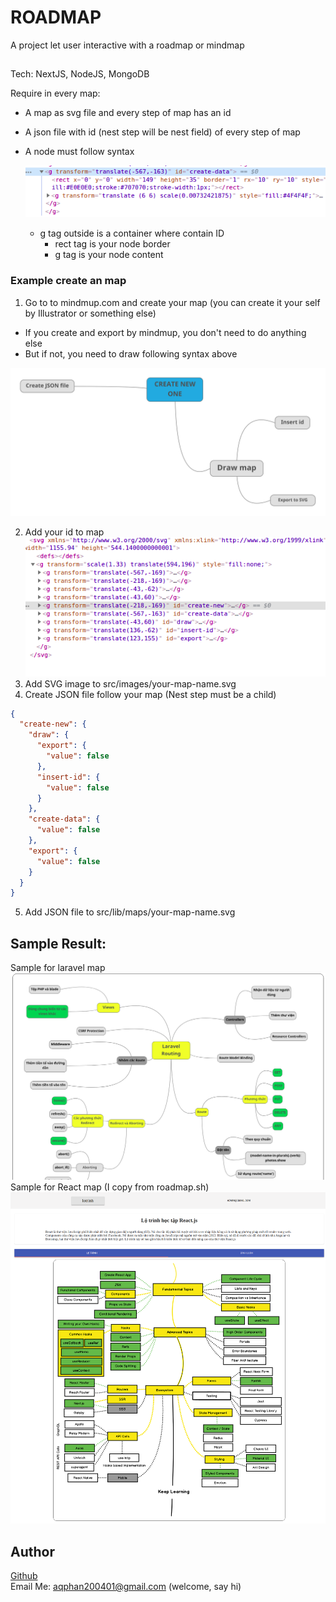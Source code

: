 # ROADMAP

A project let user interactive with a roadmap or mindmap

##
Tech: NextJS, NodeJS, MongoDB

Require in every map:
- A map as svg file and every step of map has an id
- A json file with id (nest step will be nest field) of every step of map 
- A node must follow syntax

  ![Node syntax](screenshots/node-syntax.png)

  - g tag outside is a container where contain ID 
    - rect tag is your node border 
    - g tag is your node content

### Example create an map
1. Go to to mindmup.com and create your map (you can create it your self by Illustrator or something else)
  - If you create and export by mindmup, you don't need to do anything else
  - But if not, you need to draw following syntax above
  
  ![Map svg](screenshots/newmap_us.svg)

2. Add your id to map
   ![Html](screenshots/map-props.png)
3. Add SVG image to src/images/your-map-name.svg
4. Create JSON file follow your map (Nest step must be a child)
```json
{
  "create-new": {
    "draw": {
      "export": {
        "value": false
      },
      "insert-id": {
        "value": false
      }
    },
    "create-data": {
      "value": false
    },
    "export": {
      "value": false
    }
  }
}
```
5. Add JSON file to src/lib/maps/your-map-name.svg


## Sample Result:

Sample for laravel map
![Sample for laravel map](screenshots/laravel.png) \
Sample for React map (I copy from roadmap.sh) \
![Sample for React map (I copy from roadmap.sh)](screenshots/react.png)

## Author
[Github](https://github.com/anhquandlqb2001) \
Email Me: aqphan200401@gmail.com (welcome, say hi)